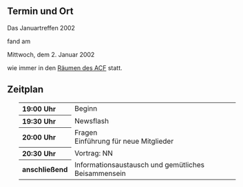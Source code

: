 <h2>Termin und Ort</h2>
 <p>
 Das Januartreffen 2002 
 
 fand am 
 </p>
 Mittwoch, dem 2. Januar 2002
 <p> wie immer in den <a href="/Treffen/Treffpunkt/">R&auml;umen des ACF</a> statt.</p>
 <h2>Zeitplan</h2>
 <table width="100%" align="center" style="margin-left:20pt;">
 <tr>
	 <th align="left" width="20%">19:00 Uhr</th>
	 <td align="left" width="80%">Beginn</td>
	</tr>
 <tr>
	 <th align="left" width="20%">19:30 Uhr</th>
	 <td align="left" width="80%">Newsflash</td>
	</tr>
 <tr>
	 <th align="left" width="20%">20:00 Uhr</th>
	 <td align="left" width="80%">Fragen<br>Einf&uuml;hrung f&uuml;r neue Mitglieder</td>
	</tr>
 <tr>
	 <th align="left" width="20%">20:30 Uhr</th>
	 <td align="left" width="80%">Vortrag: NN</td>
	</tr>
 <tr>
	 <th align="left" width="20%">anschlie&szlig;end</th>
	 <td align="left" width="80%">Informationsaustausch und gem&uuml;tliches Beisammensein</td>
	</tr>
 </table>